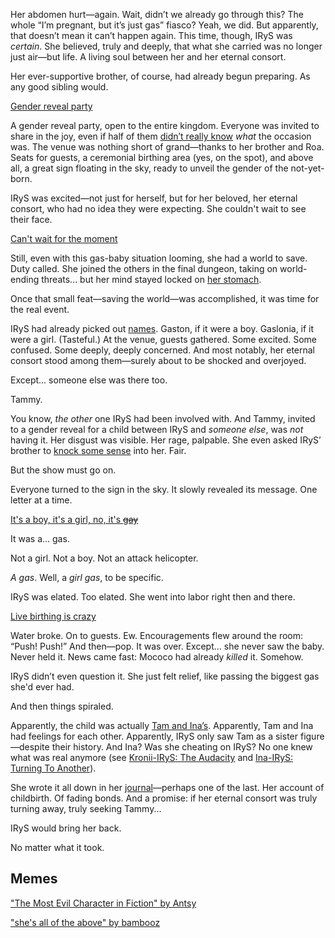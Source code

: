 <!-- title: Hot Pink One -->
<!-- status: In-bread -->

Her abdomen hurt—again. Wait, didn’t we already go through this? The whole “I’m pregnant, but it’s just gas” fiasco? Yeah, we did. But apparently, that doesn’t mean it can’t happen again. This time, though, IRyS was _certain_. She believed, truly and deeply, that what she carried was no longer just air—but life. A living soul between her and her eternal consort.

Her ever-supportive brother, of course, had already begun preparing. As any good sibling would.

[Gender reveal party](#embed:https://www.youtube.com/live/os9TbwMUcbk?t=498)

A gender reveal party, open to the entire kingdom. Everyone was invited to share in the joy, even if half of them [didn’t really know](https://www.youtube.com/live/os9TbwMUcbk?t=657) _what_ the occasion was. The venue was nothing short of grand—thanks to her brother and Roa. Seats for guests, a ceremonial birthing area (yes, on the spot), and above all, a great sign floating in the sky, ready to unveil the gender of the not-yet-born.

IRyS was excited—not just for herself, but for her beloved, her eternal consort, who had no idea they were expecting. She couldn't wait to see their face.

[Can't wait for the moment](#embed:https://www.youtube.com/live/os9TbwMUcbk?t=1116)

Still, even with this gas-baby situation looming, she had a world to save. Duty called. She joined the others in the final dungeon, taking on world-ending threats... but her mind stayed locked on [her stomach](https://www.youtube.com/live/os9TbwMUcbk?t=2354).

Once that small feat—saving the world—was accomplished, it was time for the real event.

IRyS had already picked out [names](https://www.youtube.com/live/os9TbwMUcbk?t=3581). Gaston, if it were a boy. Gaslonia, if it were a girl. (Tasteful.) At the venue, guests gathered. Some excited. Some confused. Some deeply, deeply concerned. And most notably, her eternal consort stood among them—surely about to be shocked and overjoyed.

Except... someone else was there too.

Tammy.

You know, _the other_ one IRyS had been involved with. And Tammy, invited to a gender reveal for a child between IRyS and _someone else_, was _not_ having it. Her disgust was visible. Her rage, palpable. She even asked IRyS’ brother to [knock some sense](https://www.youtube.com/live/os9TbwMUcbk?t=5189) into her. Fair.

But the show must go on.

Everyone turned to the sign in the sky. It slowly revealed its message. One letter at a time.

[It's a boy, it's a girl, no, it's ~~gay~~](#embed:https://www.youtube.com/live/os9TbwMUcbk?t=5636)

It was a... gas.

Not a girl. Not a boy. Not an attack helicopter.

_A gas_. Well, a _girl gas_, to be specific.

IRyS was elated. Too elated. She went into labor right then and there.

[Live birthing is crazy](#embed:https://www.youtube.com/live/os9TbwMUcbk?t=5739)

Water broke. On to guests. Ew. Encouragements flew around the room: “Push! Push!” And then—pop. It was over. Except... she never saw the baby. Never held it. News came fast: Mococo had already _killed_ it. Somehow.

IRyS didn’t even question it. She just felt relief, like passing the biggest gas she'd ever had.

And then things spiraled.

Apparently, the child was actually [Tam and Ina’s](https://www.youtube.com/live/os9TbwMUcbk?t=6901). Apparently, Tam and Ina had feelings for each other. Apparently, IRyS only saw Tam as a sister figure—despite their history. And Ina? Was she cheating on IRyS? No one knew what was real anymore (see [Kronii-IRyS: The Audacity](#edge:irys-kronii) and [Ina-IRyS: Turning To Another](#edge:ina-irys)).

She wrote it all down in her [journal](https://www.youtube.com/live/os9TbwMUcbk?t=11636)—perhaps one of the last. Her account of childbirth. Of fading bonds. And a promise: if her eternal consort was truly turning away, truly seeking Tammy...

IRyS would bring her back.

No matter what it took.

## Memes

["The Most Evil Character in Fiction" by Antsy](https://x.com/antsy_af/status/1921049754114339102)

["she's all of the above" by bambooz](https://x.com/_bambooz/status/1921705687010185267)

<!-- bae, kronii -->
